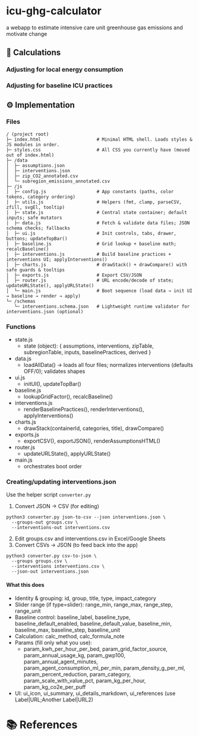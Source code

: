 # icu-ghg-calculator
a webapp to estimate intensive care unit greenhouse gas emissions and motivate change

## 🧮 Calculations

### Adjusting for local energy consumption
### Adjusting for baseline ICU practices


## ⚙️ Implementation
### Files
```
/ (project root)
├─ index.html                     # Minimal HTML shell. Loads styles & JS modules in order.
├─ styles.css                     # All CSS you currently have (moved out of index.html)
├─ /data
│  ├─ assumptions.json
│  ├─ interventions.json
│  ├─ zip_CO2_annotated.csv
│  └─ subregion_emissions_annotated.csv
├─ /js
│  ├─ config.js                   # App constants (paths, color tokens, category ordering)
│  ├─ utils.js                    # Helpers (fmt, clamp, parseCSV, zfill, svgEl, tooltip)
│  ├─ state.js                    # Central state container; default inputs; safe mutators
│  ├─ data.js                     # Fetch & validate data files; JSON schema checks; fallbacks
│  ├─ ui.js                       # Init controls, tabs, drawer, buttons; updateTopBar()
│  ├─ baseline.js                 # Grid lookup + baseline math; recalcBaseline()
│  ├─ interventions.js            # Build baseline practices + interventions UI; applyInterventions()
│  ├─ charts.js                   # drawStack() + drawCompare() with safe guards & tooltips
│  ├─ exports.js                  # Export CSV/JSON
│  ├─ router.js                   # URL encode/decode of state; updateURLState(), applyURLState()
│  └─ main.js                     # Boot sequence (load data → init UI → baseline → render → apply)
└─ /schemas
   └─ interventions.schema.json   # Lightweight runtime validator for interventions.json (optional)
```

### Functions
* state.js
   * state (object): { assumptions, interventions, zipTable, subregionTable, inputs, baselinePractices, derived }
* data.js
   * loadAllData() → loads all four files; normalizes interventions (defaults OFF/0); validates shapes
* ui.js
   * initUI(), updateTopBar()
* baseline.js
   * lookupGridFactor(), recalcBaseline()
* interventions.js
   * renderBaselinePractices(), renderInterventions(), applyInterventions()
* charts.js
   * drawStack(containerId, categories, title), drawCompare()
* exports.js
   * exportCSV(), exportJSON(), renderAssumptionsHTML()
* router.js
   * updateURLState(), applyURLState()
* main.js
   * orchestrates boot order

### Creating/updating interventions.json
Use the helper script `converter.py`
1. Convert JSON -> CSV (for editing)
```
python3 converter.py json-to-csv --json interventions.json \
  --groups-out groups.csv \
  --interventions-out interventions.csv
```
2. Edit groups.csv and interventions.csv in Excel/Google Sheets
3. Convert CSVs -> JSON (to feed back into the app)
```
python3 converter.py csv-to-json \
  --groups groups.csv \
  --interventions interventions.csv \
  --json-out interventions.json
```
#### What this does
* Identity & grouping: id, group, title, type, impact_category
* Slider range (if type=slider): range_min, range_max, range_step, range_unit
* Baseline control: baseline_label, baseline_type, baseline_default_enabled, baseline_default_value, baseline_min, baseline_max, baseline_step, baseline_unit
* Calculation: calc_method, calc_formula_note
* Params (fill only what you use):
   * param_kwh_per_hour_per_bed, param_grid_factor_source, param_annual_usage_kg, param_gwp100, param_annual_agent_minutes, param_agent_consumption_ml_per_min, param_density_g_per_ml, param_percent_reduction, param_category,    param_scale_with_value_pct, param_kg_per_hour, param_kg_co2e_per_puff
* UI: ui_icon, ui_summary, ui_details_markdown, ui_references (use Label|URL;Another Label|URL2)


# 📚️ References

